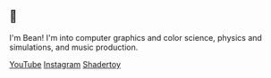## 👋

I'm Bean! I'm into computer graphics and color science, physics and simulations, and music production.

[YouTube](https://www.youtube.com/@bean_mhm)
[Instagram](https://www.instagram.com/bean.idefk/)
[Shadertoy](https://www.shadertoy.com/user/beans_please)
